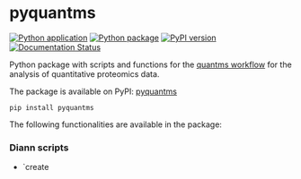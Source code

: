# pyquantms
[![Python application](https://github.com/bigbio/pyquantms/actions/workflows/python-app.yml/badge.svg)](https://github.com/bigbio/pyquantms/actions/workflows/python-app.yml)
[![Python package](https://github.com/bigbio/pyquantms/actions/workflows/python-package.yml/badge.svg)](https://github.com/bigbio/pyquantms/actions/workflows/python-package.yml)
[![PyPI version](https://badge.fury.io/py/pyquantms.svg)](https://badge.fury.io/py/pyquantms)
[![Documentation Status](https://readthedocs.org/projects/pyquantms/badge/?version=latest)](https://pyquantms.readthedocs.io/en/latest/?badge=latest)

Python package with scripts and functions for the [quantms workflow](https://github.com/bigbio/quantms) for the analysis of quantitative proteomics data.

The package is available on PyPI: [pyquantms](https://pypi.org/project/pyquantms/)
```
pip install pyquantms
```

The following functionalities are available in the package:

### Diann scripts

- `create
